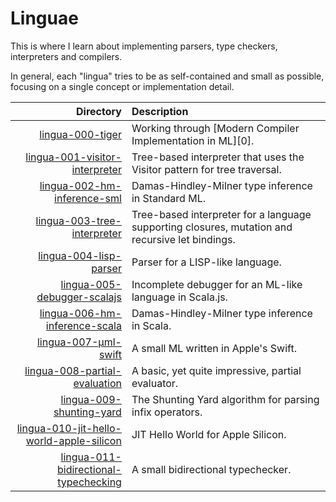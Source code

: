 # Linguae

This is where I learn about implementing parsers, type checkers, interpreters
and compilers.

In general, each "lingua" tries to be as self-contained and small as possible,
focusing on a single concept or implementation detail.

| Directory                                      | Description                                                                                     |
| ---------------------------------------------: | :---------------------------------------------------------------------------------------------- |
| [lingua-000-tiger][00]                         | Working through [Modern Compiler Implementation in ML][0].                                      |
| [lingua-001-visitor-interpreter][01]           | Tree-based interpreter that uses the Visitor pattern for tree traversal.                        |
| [lingua-002-hm-inference-sml][02]              | Damas-Hindley-Milner type inference in Standard ML.                                             |
| [lingua-003-tree-interpreter][03]              | Tree-based interpreter for a language supporting closures, mutation and recursive let bindings. |
| [lingua-004-lisp-parser][04]                   | Parser for a LISP-like language.                                                                |
| [lingua-005-debugger-scalajs][05]              | Incomplete debugger for an ML-like language in Scala.js.                                        |
| [lingua-006-hm-inference-scala][06]            | Damas-Hindley-Milner type inference in Scala.                                                   |
| [lingua-007-µml-swift][07]                     | A small ML written in Apple's Swift.                                                            |
| [lingua-008-partial-evaluation][08]            | A basic, yet quite impressive, partial evaluator.                                               |
| [lingua-009-shunting-yard][09]                 | The Shunting Yard algorithm for parsing infix operators.                                        |
| [lingua-010-jit-hello-world-apple-silicon][10] | JIT Hello World for Apple Silicon.                                                              |
| [lingua-011-bidirectional-typechecking][11]    | A small bidirectional typechecker.                                                              |

[00]: http://www.amazon.com/Modern-Compiler-Implementation-Andrew-Appel/dp/0521607647/
[00]: lingua-000-tiger
[01]: lingua-001-visitor-interpreter
[02]: lingua-002-hm-inference-sml
[03]: lingua-003-tree-interpreter
[04]: lingua-004-lisp-parser
[05]: lingua-005-debugger-scalajs
[06]: lingua-006-hm-inference-scala
[07]: lingua-007-µml-swift
[08]: lingua-008-partial-evaluation
[09]: lingua-009-shunting-yard
[10]: lingua-010-jit-hello-world-apple-silicon
[11]: lingua-011-bidirectional-typechecking
